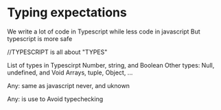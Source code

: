 # Typing expectations

We write a lot of code in Typescript while less code in javascript
But typescript is more safe

//TYPESCRIPT is all about "TYPES"

List of types in Typescirpt
Number, string, and Boolean
Other types:
Null, undefined, and Void
Arrays, tuple, Object, ...

Any: same as javascript
never, and uknown

Any: is use to Avoid typechecking